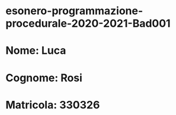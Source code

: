 # esonero-programmazione-procedurale-2020-2021-Bad001
# Nome: Luca
# Cognome: Rosi
# Matricola: 330326
